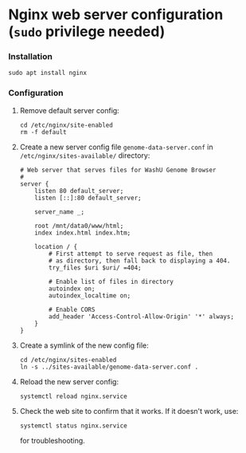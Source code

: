 
# Nginx web server configuration (`sudo` privilege needed)

### Installation

```
sudo apt install nginx
```

### Configuration


1. Remove default server config:
   ```shell
   cd /etc/nginx/site-enabled
   rm -f default
   ```

2. Create a new server config file `genome-data-server.conf` in
   `/etc/nginx/sites-available/` directory:

   ```config
   # Web server that serves files for WashU Genome Browser
   #
   server {
       listen 80 default_server;
	   listen [::]:80 default_server;

       server_name _;

       root /mnt/data0/www/html;
       index index.html index.htm;

       location / {
           # First attempt to serve request as file, then
           # as directory, then fall back to displaying a 404.
	       try_files $uri $uri/ =404;

	       # Enable list of files in directory
	       autoindex on;
	       autoindex_localtime on;

           # Enable CORS
	       add_header 'Access-Control-Allow-Origin' '*' always;
       }
   }
   ```

3. Create a symlink of the new config file:
   ```shell
   cd /etc/nginx/sites-enabled
   ln -s ../sites-available/genome-data-server.conf .
   ```

3. Reload the new server config:
   ```shell
   systemctl reload nginx.service
   ```

4. Check the web site to confirm that it works. If it doesn't work, use:
   ```shell
   systemctl status nginx.service
   ```
   for troubleshooting.
